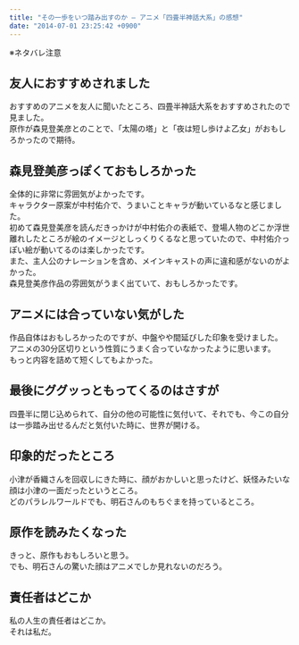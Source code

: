 ```yaml
---
title: "その一歩をいつ踏み出すのか – アニメ「四畳半神話大系」の感想"
date: "2014-07-01 23:25:42 +0900"
---
```


※ネタバレ注意

## 友人におすすめされました
おすすめのアニメを友人に聞いたところ、四畳半神話大系をおすすめされたので見ました。  
原作が森見登美彦とのことで、「太陽の塔」と「夜は短し歩けよ乙女」がおもしろかったので期待。

## 森見登美彦っぽくておもしろかった
全体的に非常に雰囲気がよかったです。  
キャラクター原案が中村佑介で、うまいことキャラが動いているなと感じました。  
初めて森見登美彦を読んだきっかけが中村佑介の表紙で、登場人物のどこか浮世離れしたところが絵のイメージとしっくりくるなと思っていたので、中村佑介っぽい絵が動いてるのは楽しかったです。  
また、主人公のナレーションを含め、メインキャストの声に違和感がないのがよかった。  
森見登美彦作品の雰囲気がうまく出ていて、おもしろかったです。

## アニメには合っていない気がした
作品自体はおもしろかったのですが、中盤やや間延びした印象を受けました。  
アニメの30分区切りという性質にうまく合っていなかったように思います。  
もっと内容を詰めて短くしてもよかった。

## 最後にググッっともってくるのはさすが
四畳半に閉じ込められて、自分の他の可能性に気付いて、それでも、今この自分は一歩踏み出せるんだと気付いた時に、世界が開ける。

## 印象的だったところ
小津が香織さんを回収しにきた時に、顔がおかしいと思ったけど、妖怪みたいな顔は小津の一面だったというところ。  
どのパラレルワールドでも、明石さんのもちぐまを持っているところ。

## 原作を読みたくなった
きっと、原作もおもしろいと思う。  
でも、明石さんの驚いた顔はアニメでしか見れないのだろう。

## 責任者はどこか
私の人生の責任者はどこか。  
それは私だ。
